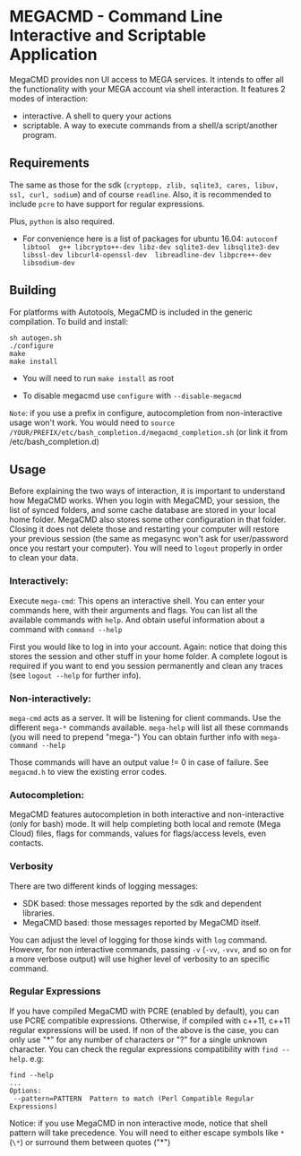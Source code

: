 # MEGACMD - Command Line Interactive and Scriptable Application

MegaCMD provides non UI access to MEGA services. It intends to offer all the functionality with your MEGA account via shell interaction. It features 2 modes of interaction: 

- interactive. A shell to query your actions
- scriptable. A way to execute commands from a shell/a script/another program.

## Requirements

The same as those for the sdk (`cryptopp, zlib, sqlite3, cares, libuv, ssl, curl, sodium`) and of course `readline`. Also, it is recommended to include `pcre` to
have support for regular expressions.

Plus, `python` is also required.

* For convenience here is a list of packages for ubuntu 16.04: `autoconf libtool 
g++ libcrypto++-dev libz-dev sqlite3-dev libsqlite3-dev libssl-dev libcurl4-openssl-dev 
libreadline-dev libpcre++-dev libsodium-dev`

## Building

For platforms with Autotools, MegaCMD is included in the generic compilation. To build and install:

    sh autogen.sh
    ./configure
    make
    make install
    
* You will need to run `make install` as root

* To disable megacmd use `configure` with `--disable-megacmd`

`Note`: if you use a prefix in configure, autocompletion from non-interactive usage won't work. You would need to `source /YOUR/PREFIX/etc/bash_completion.d/megacmd_completion.sh` (or link it from /etc/bash_completion.d)

## Usage

Before explaining the two ways of interaction, it is important to understand how MegaCMD works. When you login with MegaCMD, your session, the list of synced folders, and some cache database are stored in your local home folder. MegaCMD also stores some other configuration in that folder. Closing it does not delete those and restarting your computer will restore your previous session (the same as megasync won't ask for user/password once you restart your computer). You will need to `logout` properly in order to clean your data.

### Interactively:

Execute `mega-cmd`:
This opens an interactive shell. You can enter your commands here, with their arguments and flags.
You can list all the available commands with `help`. And obtain useful information about a command with `command --help`

First you would like to log in into your account. Again: notice that doing this stores the session and other stuff in your home folder. A complete logout is required if you want to end you session permanently and clean any traces (see `logout --help` for further info).

### Non-interactively:

`mega-cmd` acts as a server. It will be listening for client commands.
Use the different `mega-*` commands available.
`mega-help` will list all these commands (you will need to prepend "mega-")
You can obtain further info with `mega-command --help`

Those commands will have an output value != 0 in case of failure. See `megacmd.h` to view the existing error codes.

### Autocompletion:

MegaCMD features autocompletion in both interactive and non-interactive (only for bash) mode. It will help completing both local and remote (Mega Cloud) files, flags for commands, values for flags/access levels, even contacts.  

### Verbosity

There are two different kinds of logging messages:
- SDK based: those messages reported by the sdk and dependent libraries.
- MegaCMD based: those messages reported by MegaCMD itself.

You can adjust the level of logging for those kinds with `log` command.
However, for non interactive commands, passing `-v` (`-vv`, `-vvv`, and so on for a more verbose output) will use higher level of verbosity to an specific command.

### Regular Expressions
If you have compiled MegaCMD with PCRE (enabled by default), you can use PCRE compatible expressions. Otherwise, if compiled with c++11, c++11 regular expressions will be used. If non of the above is the case, you can only use "*" for any number of characters or "?" for a single unknown character.
You can check the regular expressions compatibility with `find --help`. e.g:
```
find --help
...
Options:
 --pattern=PATTERN	Pattern to match (Perl Compatible Regular Expressions)
```

Notice: if you use MegaCMD in non interactive mode, notice that shell pattern will take precedence. You will need to either escape symbols like `*` (`\*`) or surround them between quotes ("*")
